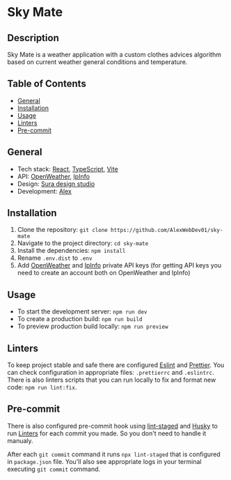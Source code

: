 # Sky Mate

## Description

Sky Mate is a weather application with a custom clothes advices algorithm based on current weather general conditions and temperature.

## Table of Contents

- [General](#general)
- [Installation](#installation)
- [Usage](#usage)
- [Linters](#linters)
- [Pre-commit](#pre-commit)

## General

- Tech stack: [React](https://react.dev/), [TypeScript](https://www.typescriptlang.org/), [Vite](https://vitejs.dev/)
- API: [OpenWeather](https://openweathermap.org/api), [IpInfo](https://ipinfo.io)
- Design: [Sura design studio](https://suradsgn.com/)
- Development: [Alex](https://github.com/AlexWebDev01)

## Installation

1. Clone the repository: `git clone https://github.com/AlexWebDev01/sky-mate`
2. Navigate to the project directory: `cd sky-mate`
3. Install the dependencies: `npm install`
4. Rename `.env.dist` to `.env`
5. Add [OpenWeather](https://openweathermap.org/api) and [IpInfo](https://ipinfo.io) private API keys (for getting API keys you need to create an account both on OpenWeather and IpInfo)

## Usage

- To start the development server: `npm run dev`
- To create a production build: `npm run build`
- To preview production build locally: `npm run preview`

## Linters

To keep project stable and safe there are configured [Eslint](https://typescript-eslint.io/) and [Prettier](https://prettier.io/). You can check configuration in appropriate files: `.prettierrc` and `.eslintrc`. There is also linters scripts that you can run locally to fix and format new code: `npm run lint:fix`.

## Pre-commit

There is also configured pre-commit hook using [lint-staged](https://github.com/lint-staged/lint-staged) and [Husky](https://github.com/typicode/husky) to run [Linters](#linters) for each commit you made. So you don't need to handle it manualy.

After each `git commit` command it runs `npx lint-staged` that is configured in `package.json` file. You'll also see appropriate logs in your terminal executing `git commit` command.
